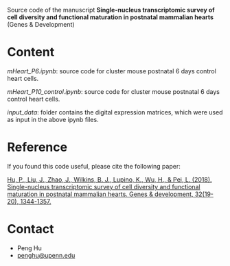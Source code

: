 Source code of the manuscript **Single-nucleus transcriptomic survey of cell diversity and functional maturation in postnatal mammalian hearts** (Genes & Development) 

# Content

*mHeart_P6.ipynb*: source code for cluster mouse postnatal 6 days control heart cells.

*mHeart_P10_control.ipynb*: source code for cluster mouse postnatal 6 days control heart cells.

*input_data*: folder contains the digital expression matrices, which were used as input in the above ipynb files.


# Reference
If you found this code useful, please cite the following paper:

[Hu, P., Liu, J., Zhao, J., Wilkins, B. J., Lupino, K., Wu, H., & Pei, L. (2018). Single-nucleus transcriptomic survey of cell diversity and functional maturation in postnatal mammalian hearts. Genes & development, 32(19-20), 1344-1357.](http://genesdev.cshlp.org/content/early/2018/09/25/gad.316802.118)


# Contact
* Peng Hu
* penghu@upenn.edu

